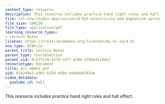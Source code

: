 ```yaml
---
content_type: resource
description: This resource includes practice hand right rules and hall effect.
file: /ol-ocw-studio-app/courses/8-02t-electricity-and-magnetism-spring-2005/01a249e3a9bfb2504d9e4a040a9f62ee_prs_w06d1.pdf
file_size: 109128
file_type: application/pdf
learning_resource_types:
- Lecture Notes
license: https://creativecommons.org/licenses/by-nc-sa/4.0/
ocw_type: OCWFile
parent_title: Lecture Notes
parent_type: CourseSection
parent_uid: 8c57fc19-927d-cd77-b384-2f8eed1c0daf
resourcetype: Document
title: prs_w06d1.pdf
uid: 01a249e3-a9bf-b250-4d9e-4a040a9f62ee
video_metadata:
  youtube_id: null
---
```

This resource includes practice hand right rules and hall effect.